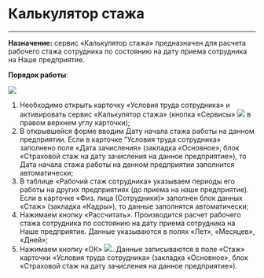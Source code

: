 ﻿#  Калькулятор стажа
_ _ _ _ _

**Назначение:** сервис «Калькулятор стажа» предназначен для расчета рабочего стажа сотрудника по состоянию на дату приема сотрудника на Наше предприятие.

**Порядок работы**:

![](topic:.AddFiles.Screenshot_2747.jpg)

1. Необходимо открыть карточку «Условия труда сотрудника» и активировать сервис «Калькулятор стажа» (кнопка «Сервисы» ![](topic:Com.AddFiles.Btn_Services.png) в правом верхнем углу карточки);
2. В открывшейся форме вводим Дату начала стажа работы на данном предприятии. Если в карточке "Условия труда сотрудника» заполнено поле «Дата зачисления» (закладка «Основное», блок «Страховой стаж на дату зачисления на данное предприятие»), то Дата начала стажа работы на данном предприятии заполнится автоматически;
3. В таблице «Рабочий стаж сотрудника» указываем периоды его работы на других предприятиях (до приема на наше предприятие). Если в карточке «Физ. лица (Сотрудники)» заполнен блок данных «Стаж» (закладка «Кадры»), то данные заполнятся автоматически;
4. Нажимаем кнопку «Рассчитать». Производится расчет рабочего стажа сотрудника по состоянию на дату приема сотрудника на Наше предприятие. Данные указываются в полях «Лет», «Месяцев», «Дней»;
5. Нажимаем кнопку «ОК» ![](topic:Com.AddFiles.Btn_OK.png). Данные записываются в поле «Стаж» карточки «Условия труда сотрудника» (закладка «Основное», блок «Страховой стаж на дату зачисления на данное предприятие»).

